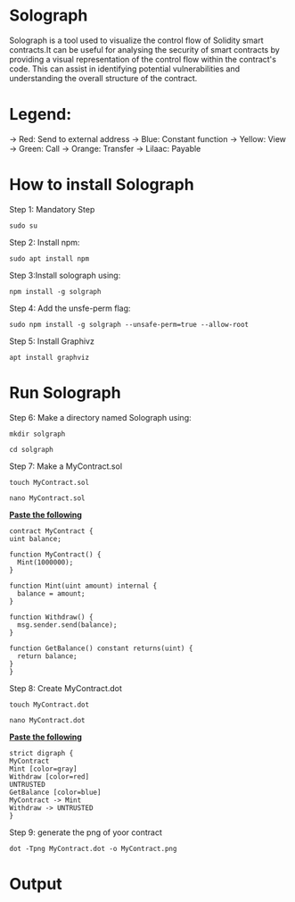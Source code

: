 # Solograph
Solograph is a tool used to visualize the control flow of Solidity smart contracts.It can be useful for analysing the security of smart contracts by providing a visual representation of the control flow within the contract's code. This can assist in identifying potential vulnerabilities and understanding the overall structure of the contract.
# Legend:
-> Red: Send to external address
-> Blue: Constant function
-> Yellow: View 
-> Green: Call
-> Orange: Transfer
-> Lilaac: Payable

# How to install Solograph

Step 1: Mandatory Step
```
sudo su
```
Step 2: Install npm:
```
sudo apt install npm
```
Step 3:Install solograph using:
```
npm install -g solgraph
```
Step 4: Add the unsfe-perm flag:
```
sudo npm install -g solgraph --unsafe-perm=true --allow-root
```
Step 5: Install Graphivz
```
apt install graphviz
```


  # Run Solograph

Step 6: Make a directory named Solograph using:
```
mkdir solgraph
```
```
cd solgraph
```
Step 7: Make a MyContract.sol
```
touch MyContract.sol
```
```
nano MyContract.sol
```
  <b><u> Paste the following </u></b>
  ```
contract MyContract {
  uint balance;

  function MyContract() {
    Mint(1000000);
  }

  function Mint(uint amount) internal {
    balance = amount;
  }

  function Withdraw() {
    msg.sender.send(balance);
  }

  function GetBalance() constant returns(uint) {
    return balance;
  }
}
```

Step 8: Create MyContract.dot
```
touch MyContract.dot
```
```
nano MyContract.dot
```
  <b><u>Paste the following</u></b>
  ```
strict digraph {
  MyContract
  Mint [color=gray]
  Withdraw [color=red]
  UNTRUSTED
  GetBalance [color=blue]
  MyContract -> Mint
  Withdraw -> UNTRUSTED
}
```

Step 9: generate the png of yoor contract
```
dot -Tpng MyContract.dot -o MyContract.png
```
# Output
![]()





